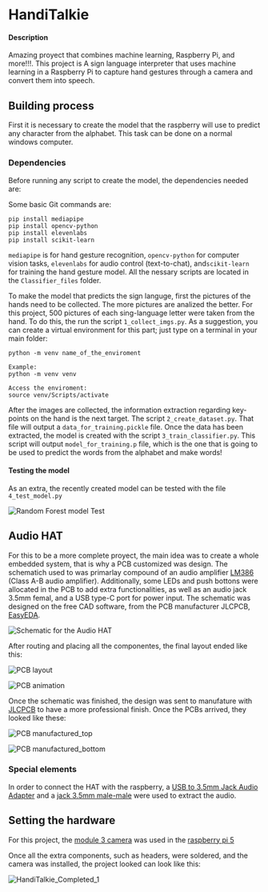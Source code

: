 # HandiTalkie 

#### Description

Amazing proyect that combines machine learning, Raspberry Pi, and more!!!. This project is A sign language interpreter that uses machine learning in a Raspberry Pi to capture hand gestures through a camera and convert them into speech.


## Building process
First it is necessary to create the model that the raspberry will use to predict any character from the alphabet. This task can be done on a normal windows computer.

### Dependencies
Before running any script to create the model, the dependencies needed are:

Some basic Git commands are:
```
pip install mediapipe
pip install opencv-python
pip install elevenlabs
pip install scikit-learn
```

`mediapipe` is for hand gesture recognition, `opencv-python` for computer vision tasks, `elevenlabs` for audio control (text-to-chat), and`scikit-learn` for training the hand gesture model. All the nessary scripts are located in the `Classifier_files` folder.

To make the model that predicts the sign languge, first the pictures of the hands need to be collected. The more pictures are analized the better. For this project, 500 pictures of each sing-language letter were taken from the hand. To do this, the run the script `1_collect_imgs.py`. As a suggestion, you can create a virtual environment for this part; just type on a terminal in your main folder:

```
python -m venv name_of_the_enviroment

Example:
python -m venv venv

Access the enviroment:
source venv/Scripts/activate
```

After the images are collected, the information extraction regarding key-points on the hand is the next target. The script `2_create_dataset.py`. That file will output a `data_for_training.pickle` file. 
Once the data has been extracted, the model is created with the script `3_train_classifier.py`. This script will output `model_for_training.p` file, which is the one that is going to be used to predict the words from the alphabet and make words!

#### Testing the model
As an extra, the recently created model can be tested with the file `4_test_model.py`

![Random Forest model Test](/Media_files/image1.png)


## Audio HAT

For this to be a more complete proyect, the main idea was to create a whole embedded system, that is why a PCB customized was design. The schematich used to was primarlay compound of an audio amplifier [LM386](https://www.ti.com/lit/ds/symlink/lm386.pdf) (Class A-B audio amplifier). Additionally, some LEDs and push bottons were allocated in the PCB to add extra functionalities, as well as an audio jack 3.5mm femal, and a USB type-C port for power input. The schematic was designed on the free CAD software, from the PCB manufacturer JLCPCB, [EasyEDA](https://easyeda.com/).


![Schematic for the Audio HAT](/Media_files/image2.png)


After routing and placing all the componentes, the final layout ended like this:


![PCB layout](/Media_files/image3.png)


![PCB animation](/Media_files/PCB.gif)


Once the schematic was finished, the design was sent to manufature with [JLCPCB](https://jlcpcb.com/) to have a more professional finish. Once the PCBs arrived, they looked like these:


![PCB manufactured_top](/Media_files/image4.jpg) 

![PCB manufactured_bottom](/Media_files/image5.jpg)


### Special elements

In order to connect the HAT with the raspberry, a [USB to 3.5mm Jack Audio Adapter](https://amzn.eu/d/fj7LUFb) and a [jack 3.5mm male-male](https://amzn.eu/d/7yTrx6h) were used to extract the audio.


## Setting the hardware

For this project, the [module 3 camera](https://www.raspberrypi.com/products/camera-module-3/) was used in the [raspberry pi 5](https://www.raspberrypi.com/products/raspberry-pi-5/)

Once all the extra components, such as headers, were soldered, and the camera was installed, the project looked can look like this:



![HandiTalkie_Completed_1](/Media_files/image6.jpg)







